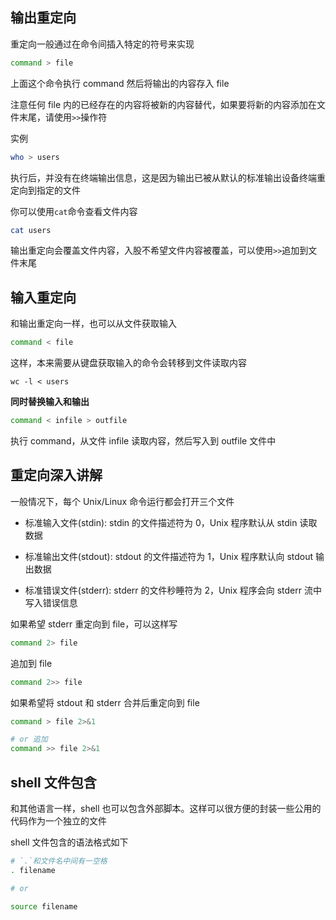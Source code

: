 ## 输出重定向

重定向一般通过在命令间插入特定的符号来实现

```bash
command > file
```

上面这个命令执行 command 然后将输出的内容存入 file

注意任何 file 内的已经存在的内容将被新的内容替代，如果要将新的内容添加在文件末尾，请使用`>>`操作符

实例

```bash
who > users
```

执行后，并没有在终端输出信息，这是因为输出已被从默认的标准输出设备终端重定向到指定的文件

你可以使用`cat`命令查看文件内容

```bash
cat users
```

输出重定向会覆盖文件内容，入股不希望文件内容被覆盖，可以使用`>>`追加到文件末尾

## 输入重定向

和输出重定向一样，也可以从文件获取输入

```bash
command < file
```

这样，本来需要从键盘获取输入的命令会转移到文件读取内容

```
wc -l < users
```

**同时替换输入和输出**

```bash
command < infile > outfile
```

执行 command，从文件 infile 读取内容，然后写入到 outfile 文件中

## 重定向深入讲解

一般情况下，每个 Unix/Linux 命令运行都会打开三个文件

- 标准输入文件(stdin): stdin 的文件描述符为 0，Unix 程序默认从 stdin 读取数据

- 标准输出文件(stdout): stdout 的文件描述符为 1，Unix 程序默认向 stdout 输出数据

- 标准错误文件(stderr): stderr 的文件秒睡符为 2，Unix 程序会向 stderr 流中写入错误信息

如果希望 stderr 重定向到 file，可以这样写

```bash
command 2> file
```

追加到 file

```bash
command 2>> file
```

如果希望将 stdout 和 stderr 合并后重定向到 file

```bash
command > file 2>&1

# or 追加
command >> file 2>&1
```

## shell 文件包含

和其他语言一样，shell 也可以包含外部脚本。这样可以很方便的封装一些公用的代码作为一个独立的文件

shell 文件包含的语法格式如下

```bash
# `.`和文件名中间有一空格
. filename

# or

source filename
```
